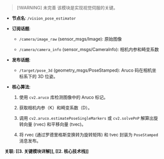> [!WARNING] 未完善
该模块是实现视觉伺服的关键。

- **节点名**: `/vision_pose_estimator`
    
- **订阅话题**:
    
    - `/camera/image_raw` (sensor_msgs/Image): 原始图像
        
    - `/camera/camera_info` (sensor_msgs/CameraInfo): 相机内参和畸变系数
        
- **发布话题**:
    
    - `/target/pose_3d` (geometry_msgs/PoseStamped): Aruco 码在相机坐标系下的 3D 位姿。
        
- **核心算法**:
    
    1. 使用 `cv2.aruco` 库检测图像中的 Aruco 标记。
        
    2. 获取相机内参（K）和畸变系数（D）。
        
    3. 调用 `cv2.aruco.estimatePoseSingleMarkers` 或 `cv2.solvePnP` 解算出旋转向量 (rvec) 和平移向量 (tvec)。
        
    4. 将 rvec (通过罗德里格斯变换转为旋转矩阵) 和 tvec 封装为 `PoseStamped` 消息发布。
        

**关联: [[3. 关键模块详解]], [[2. 核心技术栈]]**